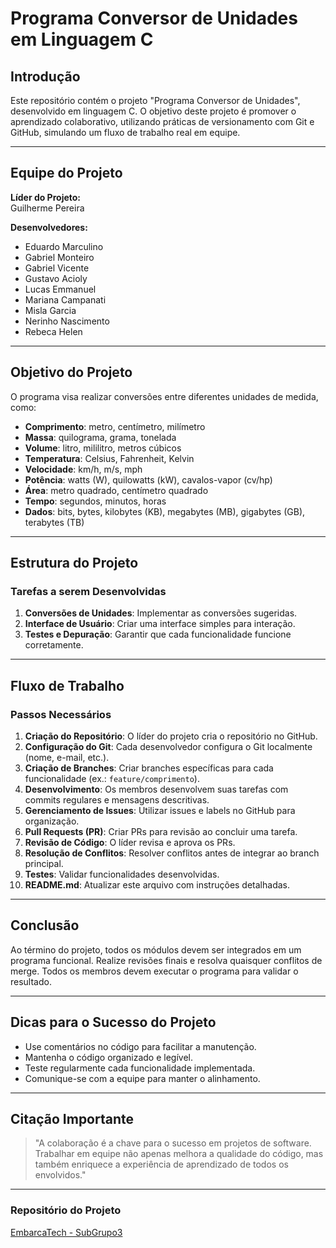 # Programa Conversor de Unidades em Linguagem C

## Introdução
Este repositório contém o projeto "Programa Conversor de Unidades", desenvolvido em linguagem C. O objetivo deste projeto é promover o aprendizado colaborativo, utilizando práticas de versionamento com Git e GitHub, simulando um fluxo de trabalho real em equipe.

---

## Equipe do Projeto

**Líder do Projeto:**  
Guilherme Pereira

**Desenvolvedores:**  
- Eduardo Marculino  
- Gabriel Monteiro  
- Gabriel Vicente  
- Gustavo Acioly  
- Lucas Emmanuel  
- Mariana Campanati  
- Misla Garcia  
- Nerinho Nascimento  
- Rebeca Helen  

---

## Objetivo do Projeto
O programa visa realizar conversões entre diferentes unidades de medida, como:  
- **Comprimento**: metro, centímetro, milímetro  
- **Massa**: quilograma, grama, tonelada  
- **Volume**: litro, mililitro, metros cúbicos  
- **Temperatura**: Celsius, Fahrenheit, Kelvin  
- **Velocidade**: km/h, m/s, mph  
- **Potência**: watts (W), quilowatts (kW), cavalos-vapor (cv/hp)  
- **Área**: metro quadrado, centímetro quadrado  
- **Tempo**: segundos, minutos, horas  
- **Dados**: bits, bytes, kilobytes (KB), megabytes (MB), gigabytes (GB), terabytes (TB)  

---

## Estrutura do Projeto
### Tarefas a serem Desenvolvidas
1. **Conversões de Unidades**: Implementar as conversões sugeridas.  
2. **Interface de Usuário**: Criar uma interface simples para interação.  
3. **Testes e Depuração**: Garantir que cada funcionalidade funcione corretamente.  

---

## Fluxo de Trabalho
### Passos Necessários
1. **Criação do Repositório**: O líder do projeto cria o repositório no GitHub.  
2. **Configuração do Git**: Cada desenvolvedor configura o Git localmente (nome, e-mail, etc.).  
3. **Criação de Branches**: Criar branches específicas para cada funcionalidade (ex.: `feature/comprimento`).  
4. **Desenvolvimento**: Os membros desenvolvem suas tarefas com commits regulares e mensagens descritivas.  
5. **Gerenciamento de Issues**: Utilizar issues e labels no GitHub para organização.  
6. **Pull Requests (PR)**: Criar PRs para revisão ao concluir uma tarefa.  
7. **Revisão de Código**: O líder revisa e aprova os PRs.  
8. **Resolução de Conflitos**: Resolver conflitos antes de integrar ao branch principal.  
9. **Testes**: Validar funcionalidades desenvolvidas.  
10. **README.md**: Atualizar este arquivo com instruções detalhadas.  

---

## Conclusão
Ao término do projeto, todos os módulos devem ser integrados em um programa funcional. Realize revisões finais e resolva quaisquer conflitos de merge. Todos os membros devem executar o programa para validar o resultado.

---

## Dicas para o Sucesso do Projeto
- Use comentários no código para facilitar a manutenção.  
- Mantenha o código organizado e legível.  
- Teste regularmente cada funcionalidade implementada.  
- Comunique-se com a equipe para manter o alinhamento.  

---

## Citação Importante
> "A colaboração é a chave para o sucesso em projetos de software. Trabalhar em equipe não apenas melhora a qualidade do código, mas também enriquece a experiência de aprendizado de todos os envolvidos."  

---

### Repositório do Projeto  
[EmbarcaTech - SubGrupo3](#)  
